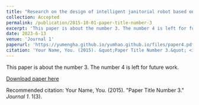 ```yaml
---
title: "Research on the design of intelligent janitorial robot based on AHP/QFD/TRIZ"
collection: Accepted
permalink: /publication/2015-10-01-paper-title-number-3
excerpt: 'This paper is about the number 3. The number 4 is left for future work.'
date: 2023-6-13
venue: 'Journal 1'
paperurl: 'https://yumengha.github.io/yumhao.github.io/files/paper4.pdf'
citation: 'Your Name, You. (2015). &quot;Paper Title Number 3.&quot; <i>Journal 1</i>. 1(3).'
---
```

This paper is about the number 3. The number 4 is left for future work.

[Download paper here](https://yumengha.github.io/yumhao.github.io/files/paper4.pdf)

Recommended citation: Your Name, You. (2015). "Paper Title Number 3." <i>Journal 1</i>. 1(3).
